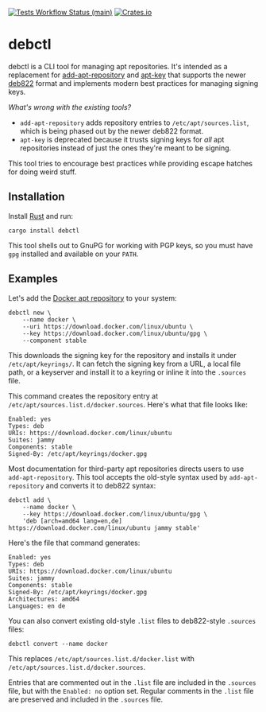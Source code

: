 [![Tests Workflow Status (main)](https://img.shields.io/github/actions/workflow/status/lostatc/debctl/test.yaml?branch=main&label=Tests&style=for-the-badge&logo=github)](https://github.com/lostatc/debctl/actions/workflows/test.yaml)
[![Crates.io](https://img.shields.io/crates/v/debctl?logo=rust&style=for-the-badge)](https://crates.io/crates/debctl)

# debctl

debctl is a CLI tool for managing apt repositories. It's intended as a
replacement for
[add-apt-repository](https://manpages.debian.org/buster/software-properties-common/add-apt-repository.1.en.html)
and [apt-key](https://manpages.debian.org/testing/apt/apt-key.8.en.html) that
supports the newer
[deb822](https://manpages.debian.org/stretch/apt/sources.list.5.en.html#DEB822-STYLE_FORMAT)
format and implements modern best practices for managing signing keys.

*What's wrong with the existing tools?*

- `add-apt-repository` adds repository entries to `/etc/apt/sources.list`, which
  is being phased out by the newer deb822 format.
- `apt-key` is deprecated because it trusts signing keys for *all* apt
  repositories instead of just the ones they're meant to be signing.

This tool tries to encourage best practices while providing escape hatches for
doing weird stuff.

## Installation

Install [Rust](https://www.rust-lang.org/tools/install) and run:

```shell
cargo install debctl
```

This tool shells out to GnuPG for working with PGP keys, so you must have `gpg`
installed and available on your `PATH`.

## Examples

Let's add the [Docker apt
repository](https://docs.docker.com/engine/install/ubuntu/) to your system:

```shell
debctl new \
    --name docker \
    --uri https://download.docker.com/linux/ubuntu \
    --key https://download.docker.com/linux/ubuntu/gpg \
    --component stable
```

This downloads the signing key for the repository and installs it under
`/etc/apt/keyrings/`. It can fetch the signing key from a URL, a local file
path, or a keyserver and install it to a keyring or inline it into the
`.sources` file.

This command creates the repository entry at
`/etc/apt/sources.list.d/docker.sources`. Here's what that file looks like:

```
Enabled: yes
Types: deb
URIs: https://download.docker.com/linux/ubuntu
Suites: jammy
Components: stable
Signed-By: /etc/apt/keyrings/docker.gpg
```

Most documentation for third-party apt repositories directs users to use
`add-apt-repository`. This tool accepts the old-style syntax used by
`add-apt-repository` and converts it to deb822 syntax:

```shell
debctl add \
    --name docker \
    --key https://download.docker.com/linux/ubuntu/gpg \
    'deb [arch=amd64 lang=en,de] https://download.docker.com/linux/ubuntu jammy stable'
```

Here's the file that command generates:

```
Enabled: yes
Types: deb
URIs: https://download.docker.com/linux/ubuntu
Suites: jammy
Components: stable
Signed-By: /etc/apt/keyrings/docker.gpg
Architectures: amd64
Languages: en de
```

You can also convert existing old-style `.list` files to deb822-style `.sources`
files:

```shell
debctl convert --name docker
```

This replaces `/etc/apt/sources.list.d/docker.list` with
`/etc/apt/sources.list.d/docker.sources`.

Entries that are commented out in the `.list` file are included in the
`.sources` file, but with the `Enabled: no` option set. Regular comments in the
`.list` file are preserved and included in the `.sources` file.
